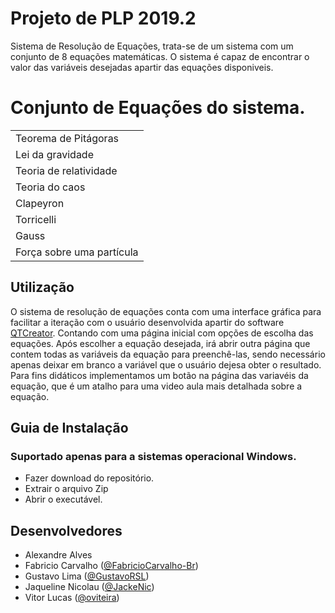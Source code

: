 # Projeto de PLP 2019.2
Sistema de Resolução de Equações, trata-se de um sistema com um conjunto de 8 equações matemáticas. O sistema é capaz de encontrar o valor das variáveis desejadas apartir das equações disponiveis.
# Conjunto de Equações do sistema.
<table>
  <tbody>
    <tr>
      <td> Teorema de Pitágoras </td>
    </tr>
    <tr>
      <td> Lei da gravidade </td>
    </tr>
     <tr>
      <td> Teoria de relatividade </td>
    </tr>
     <tr>
      <td> Teoria do caos </td>
    </tr>
     <tr>
      <td> Clapeyron </td>
    </tr>
     <tr>
      <td> Torricelli </td>
    </tr>
     <tr>
      <td> Gauss </td>
    </tr>
     <tr>
      <td> Força sobre uma partícula </td>
    </tr>
</table>

## Utilização
O sistema de resolução de equações conta com uma interface gráfica para facilitar a iteração com o usuário desenvolvida apartir do software <a href="https://www.qt.io/download">QTCreator</a>. Contando com uma página inicial com opções de escolha das equações. Após escolher a equação desejada, irá abrir outra página que contem todas as variáveis da equação para preenchê-las, sendo necessário apenas deixar em branco a variável que o usuário dejesa obter o resultado. Para fins didáticos implementamos um botão na página das variavéis da equação, que é um atalho para uma video aula mais detalhada sobre a equação.

## Guia de Instalação

### Suportado apenas para a sistemas operacional Windows.
- Fazer download do repositório.
- Extrair o arquivo Zip
- Abrir o executável.

## Desenvolvedores

- Alexandre Alves
- Fabricio Carvalho (<a href="https://github.com/FabricioCarvalho-Br">@FabricioCarvalho-Br</a>)
- Gustavo Lima (<a href="https://github.com/GustavoRSL">@GustavoRSL</a>)
- Jaqueline Nicolau (<a href="https://github.com/JackeNic">@JackeNic</a>)
- Vitor Lucas (<a href="https://www.github.com/oviteira/">@oviteira</a>)
